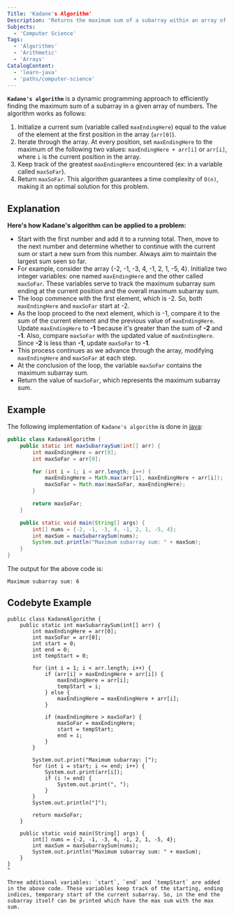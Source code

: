 ```yaml
---
Title: 'Kadane's Algorithm'
Description: 'Returns the maximum sum of a subarray within an array of numbers'
Subjects:
  - 'Computer Science'
Tags:
  - 'Algorithms'
  - 'Arithmetic'
  - 'Arrays'
CatalogContent:
  - 'learn-java'
  - 'paths/computer-science'
---
```


**`Kadane's algorithm`** is a dynamic programming approach to efficiently finding the maximum sum of a subarray in a given array of numbers. The algorithm works as follows:
1. Initialize a current sum (variable called `maxEndingHere`) equal to the value of the element at the first position in the array (`arr[0]`).
2. Iterate through the array. At every position, set `maxEndingHere` to the maximum of the following two values: `maxEndingHere + arr[i]` or `arr[i]`, where `i` is the current position in the array.
3. Keep track of the greatest `maxEndingHere` encountered (ex: in a variable called `maxSoFar`).
4. Return `maxSoFar`.
This algorithm guarantees a time complexity of `O(n)`, making it an optimal solution for this problem.

## Explanation

**Here's how Kadane's algorithm can be applied to a problem:**

- Start with the first number and add it to a running total. Then, move to the next number and determine whether to continue with the current sum or start a new sum from this number. Always aim to maintain the largest sum seen so far.
- For example, consider the array {-2, -1, -3, 4, -1, 2, 1, -5, 4}. Initialize two integer variables: one named `maxEndingHere` and the other called `maxSoFar`. These variables serve to track the maximum subarray sum ending at the current position and the overall maximum subarray sum.
- The loop commence with the first element, which is -2. So, both `maxEndingHere` and `maxSoFar` start at -2.
- As the loop proceed to the next element, which is -1, compare it to the sum of the current element and the previous value of `maxEndingHere`. Update `maxEndingHere` to **-1** because it's greater than the sum of **-2** and **-1**. Also, compare `maxSoFar` with the updated value of `maxEndingHere`. Since **-2** is less than **-1**, update `maxSoFar` to **-1**.
- This process continues as we advance through the array, modifying `maxEndingHere` and `maxSoFar` at each step.
- At the conclusion of the loop, the variable `maxSoFar` contains the maximum subarray sum.
- Return the value of `maxSoFar`, which represents the maximum subarray sum.

## Example

The following implementation of `Kadane's algorithm` is done in [java](https://www.codecademy.com/learn/learn-java):

```java
public class KadaneAlgorithm {
    public static int maxSubarraySum(int[] arr) {
        int maxEndingHere = arr[0];
        int maxSoFar = arr[0];

        for (int i = 1; i < arr.length; i++) {
            maxEndingHere = Math.max(arr[i], maxEndingHere + arr[i]);
            maxSoFar = Math.max(maxSoFar, maxEndingHere);
        }

        return maxSoFar;
    }

    public static void main(String[] args) {
        int[] nums = {-2, -1, -3, 4, -1, 2, 1, -5, 4};
        int maxSum = maxSubarraySum(nums);
        System.out.println("Maximum subarray sum: " + maxSum);
    }
}
```

The output for the above code is:

```shell
Maximum subarray sum: 6
```

## Codebyte Example 

```codebyte/java
public class KadaneAlgorithm {
    public static int maxSubarraySum(int[] arr) {
        int maxEndingHere = arr[0];
        int maxSoFar = arr[0];
        int start = 0; 
        int end = 0;   
        int tempStart = 0; 

        for (int i = 1; i < arr.length; i++) {
            if (arr[i] > maxEndingHere + arr[i]) {
                maxEndingHere = arr[i];
                tempStart = i;
            } else {
                maxEndingHere = maxEndingHere + arr[i];
            }

            if (maxEndingHere > maxSoFar) {
                maxSoFar = maxEndingHere;
                start = tempStart;
                end = i;
            }
        }

        System.out.print("Maximum subarray: [");
        for (int i = start; i <= end; i++) {
            System.out.print(arr[i]);
            if (i != end) {
                System.out.print(", ");
            }
        }
        System.out.println("]");

        return maxSoFar;
    }

    public static void main(String[] args) {
        int[] nums = {-2, -1, -3, 4, -1, 2, 1, -5, 4};
        int maxSum = maxSubarraySum(nums);
        System.out.println("Maximum subarray sum: " + maxSum);
    }
}
"

Three additional variables: `start`, `end` and `tempStart` are added in the above code. These variables keep track of the starting, ending indices, temporary start of the current subarray. So, in the end the subarray itself can be printed which have the max sum with the max sum.
